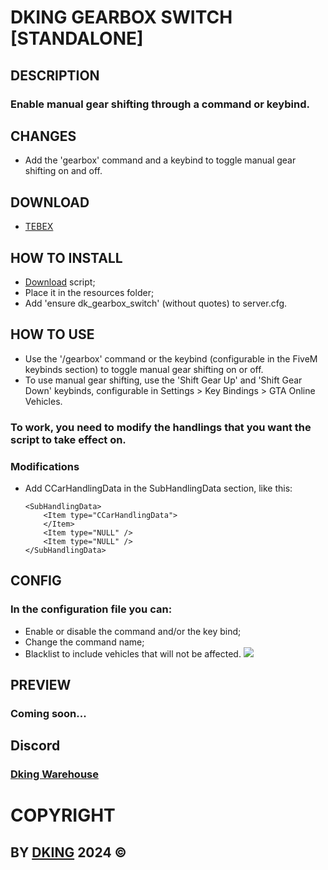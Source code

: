 # DKING GEARBOX SWITCH [STANDALONE]

## DESCRIPTION

### Enable manual gear shifting through a command or keybind.

## CHANGES

* Add the 'gearbox' command and a keybind to toggle manual gear shifting on and off.

## DOWNLOAD

* [TEBEX](https://dking.tebex.io/package/6498306)

## HOW TO INSTALL

* [Download](https://keymaster.fivem.net/asset-grants) script;
* Place it in the resources folder;
* Add 'ensure dk_gearbox_switch' (without quotes) to server.cfg.

## HOW TO USE

* Use the '/gearbox' command or the keybind (configurable in the FiveM keybinds section) to toggle manual gear shifting on or off.
* To use manual gear shifting, use the 'Shift Gear Up' and 'Shift Gear Down' keybinds, configurable in Settings > Key Bindings > GTA Online Vehicles.

### To work, you need to modify the handlings that you want the script to take effect on.

### Modifications

* Add CCarHandlingData in the SubHandlingData section, like this:
    ```
    <SubHandlingData>
        <Item type="CCarHandlingData">
        </Item>
        <Item type="NULL" />
        <Item type="NULL" />
    </SubHandlingData>
    ```

## CONFIG

### In the configuration file you can:
* Enable or disable the command and/or the key bind;
* Change the command name;
* Blacklist to include vehicles that will not be affected.
![](https://cdn.discordapp.com/attachments/1295245827039563866/1305374934675095603/config.png?ex=6732cca5&is=67317b25&hm=02b68049f19571d635526f19b9336e99ac9a8d8ab95ba746809bf01cdc252a87&)

## PREVIEW

### Coming soon...

## Discord

### [Dking Warehouse](https://discord.gg/Rw6vjcXspG)

# COPYRIGHT

## BY [DKING](https://github.com/Dking07) 2024 ©
